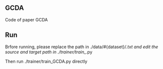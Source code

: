 ## GCDA 
Code of paper GCDA

## Run
Brfore running, please replace the path in ./data/#{dataset}/*.txt and edit the source and target path in ./trainer/train_*.py

Then run ./trainer/train_GCDA.py directly
